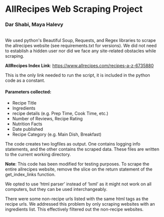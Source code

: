 
# AllRecipes Web Scraping Project
### Dar Shabi, Maya Halevy
\
We used python's Beautiful Soup, Requests, and Regex libraries to scrape the allrecipes website (see requirements.txt for versions). We did not need to establish a hidden user nor did we face any site-related obstacles while scraping.

**AllRecipes Index Link**: https://www.allrecipes.com/recipes-a-z-6735880

This is the only link needed to run the script, it is included in the python code as a constant. 

#### Parameters collected: 
- Recipe Title
- Ingredients
- recipe details (e.g. Prep Time, Cook Time, etc.)
- Number of Reviews, Recipe Rating
- Nutrition Facts
- Date published
- Recipe Category (e.g. Main Dish, Breakfast)

The code creates two logfiles as output. One contains logging info statements, and the other contains the scraped data. These files are written to the current working directory. 

**Note**: This code has been modified for testing purposes. To scrape the entire allrecipes website, remove the slice on the return statement of the get_index_links function. 


We opted to use ‘html parser’ instead of ‘lxml’ as it might not work on all computers, but they can be used interchangeably.

There were some non-recipe urls listed with the same html tags as the recipe urls. We addressed this problem by only scraping websites with an ingredients list. This effectively filtered out the non-recipe websites. 

